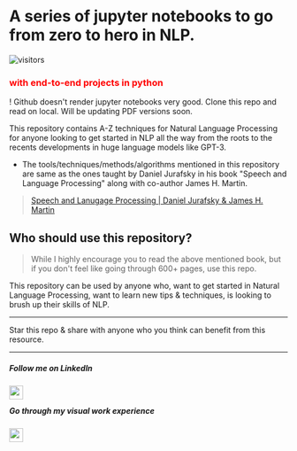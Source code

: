 # A series of jupyter notebooks to go from zero to hero in NLP. 
![visitors](https://visitor-badge.laobi.icu/badge?page_id=samacker77.Zero-to-Hero-in-NLP&title=daily%20readers)
<h3 style="color:red;">with end-to-end projects in python</h3>

! Github doesn't render jupyter notebooks very good. Clone this repo and read on local. Will be updating PDF versions soon.

This repository contains A-Z techniques for Natural Language Processing for anyone looking to get started in NLP all the way from the roots to the recents developments in huge language models like GPT-3.

* The tools/techniques/methods/algorithms mentioned in this repository are same as the ones taught by Daniel Jurafsky in his book "Speech and Language Processing" along with co-author James H. Martin.

> [Speech and Lanugage Processing | Daniel Jurafsky & James H. Martin](https://web.stanford.edu/~jurafsky/slp3/ed3book.pdf)


## Who should use this repository?

> While I highly encourage you to read the above mentioned book, but if you don't feel like going through 600+ pages, use this repo.

This repository can be used by anyone who, want to get started in Natural Language Processing, want to learn new tips & techniques, is looking to brush up their skills of NLP.

---

Star this repo & share with anyone who you think can benefit from this resource.

---

##### Follow me on LinkedIn 

<a href="https://www.linkedin.com/in/samacker77l/" target="_blank"><img src="images/linkedin.png" align="left" height="25" width="25" ></a>
<br>
##### Go through my visual work experience 

<a href="https://sourcerer.io/samacker77/" target="_blank"><img src="images/visual.png" align="left" height="25" width="25" ></a>
